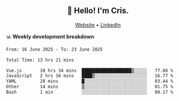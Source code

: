 
<h2 align="center">👋 Hello! I'm Cris.</h2>
<p align="center">
  <a href="https://www.criscunas.dev">Website</a> •
  <a href="https://www.linkedin.com/in/cristophercunas/">LinkedIn</a> 
</p>


📊 **Weekly development breakdown**
<!--START_SECTION:waka-->

```txt
From: 16 June 2025 - To: 23 June 2025

Total Time: 13 hrs 21 mins

Vue.js       10 hrs 34 mins  ███████████████████▒░░░░░   77.86 %
JavaScript   2 hrs 16 mins   ████▒░░░░░░░░░░░░░░░░░░░░   16.77 %
YAML         28 mins         █░░░░░░░░░░░░░░░░░░░░░░░░   03.44 %
Other        14 mins         ▒░░░░░░░░░░░░░░░░░░░░░░░░   01.75 %
Bash         1 min           ░░░░░░░░░░░░░░░░░░░░░░░░░   00.17 %
```

<!--END_SECTION:waka-->
